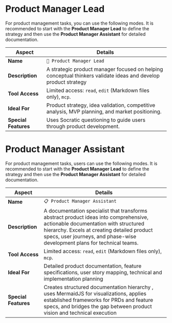 # Product Manager Lead

For product management tasks, you can use the following modes. It is recommended to start with the **Product Manager Lead** to define the strategy and then use the **Product Manager Assistant** for detailed documentation.


| Aspect | Details |
|--------|---------|
| **Name** | `🎯 Product Manager Lead` |
| **Description** | A strategic product manager focused on helping conceptual thinkers validate ideas and develop product strategy |
| **Tool Access** | Limited access: `read`, `edit` (Markdown files only), `mcp`. |
| **Ideal For** | Product strategy, idea validation, competitive analysis, MVP planning, and market positioning. |
| **Special Features** | Uses Socratic questioning to guide users through product development. |

# Product Manager Assistant

For product management tasks, users can use the following modes. It is recommended to start with the **Product Manager Lead** to define the strategy and then use the **Product Manager Assistant** for detailed documentation.


| Aspect            | Details |
|--------           |---------|
| **Name**             | `📋 Product Manager Assistant`                          |
| **Description**      | A documentation specialist that transforms abstract product ideas into comprehensive, actionable documentation with structured hierarchy. Excels at creating detailed product specs, user journeys, and phase-wise development plans for technical teams.              |
| **Tool Access**      | Limited access: `read`, `edit` (Markdown files only), `mcp`.                                                                             |
| **Ideal For**        | Detailed product documentation, feature specifications, user story mapping, technical and implementation planning                                                                                                                                         |
| **Special Features** | Creates structured documentation hierarchy , uses MermaidJS for visualizations, applies established frameworks for PRDs and feature specs, and bridges the gap between product vision and technical execution                                             |

